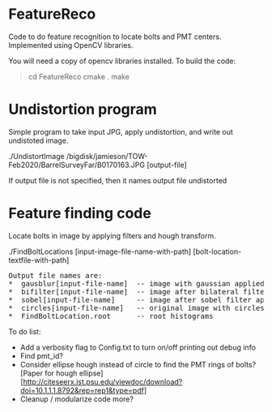 # FeatureReco

Code to do feature recognition to locate bolts and PMT centers.  Implemented using OpenCV libraries.

You will need a copy of opencv libraries installed.  To build the code:

> cd FeatureReco
> cmake .
> make


# Undistortion program

Simple program to take input JPG, apply undistortion, and write out undistoted image.


./UndistortImage /bigdisk/jamieson/TOW-Feb2020/BarrelSurveyFar/B0170163.JPG [output-file]

If output file is not specified, then it names output file undistorted<input-file-name>

# Feature finding code

Locate bolts in image by applying filters and hough transform.

./FindBoltLocations [input-image-file-name-with-path] [bolt-location-textfile-with-path]
<pre>
Output file names are: 
*  gausblur[input-file-name]  -- image with gaussian applied (if enabled) 
*  bifilter[input-file-name]  -- image after bilateral filter applied (if enabled)
*  sobel[input-file-name]     -- image after sobel filter applied (this is input to Hough)
*  circles[input-file-name]   -- original image with circles found by hough added
*  FindBoltLocation.root      -- root histograms
</pre>
To do list:
* Add a verbosity flag to Config.txt to turn on/off printing out debug info
* Find pmt_id?
* Consider ellipse hough instead of circle to find the PMT rings of bolts?
[Paper for hough ellipse][http://citeseerx.ist.psu.edu/viewdoc/download?doi=10.1.1.1.8792&rep=rep1&type=pdf]
* Cleanup / modularize code more?




